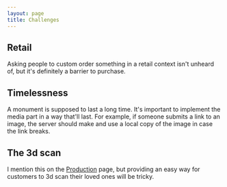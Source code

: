 ```yaml
---
layout: page
title: Challenges
---
```


## Retail

Asking people to custom order something in a retail context isn't unheard of, but it's definitely a barrier to purchase.

## Timelessness

A monument is supposed to last a long time. It's important to implement the media part in a way that'll last. For example, if someone submits a link to an image, the server should make and use a local copy of the image in case the link breaks.

## The 3d scan

I mention this on the [Production](/production) page, but providing an easy way for customers to 3d scan their loved ones will be tricky.
